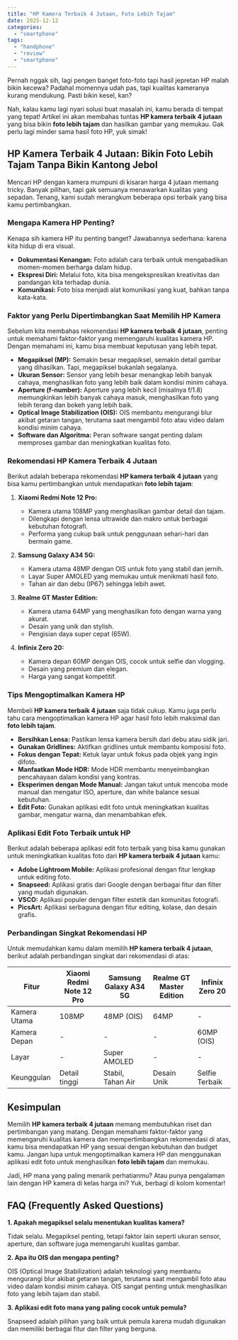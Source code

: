```yaml
---
title: "HP Kamera Terbaik 4 Jutaan, Foto Lebih Tajam"
date: 2025-12-12
categories: 
  - "smartphone"
tags: 
  - "handphone"
  - "review"
  - "smartphone"
---
```


Pernah nggak sih, lagi pengen banget foto-foto tapi hasil jepretan HP malah bikin kecewa? Padahal momennya udah pas, tapi kualitas kameranya kurang mendukung. Pasti bikin kesel, kan?

Nah, kalau kamu lagi nyari solusi buat masalah ini, kamu berada di tempat yang tepat! Artikel ini akan membahas tuntas **HP kamera terbaik 4 jutaan** yang bisa bikin **foto lebih tajam** dan hasilkan gambar yang memukau. Gak perlu lagi minder sama hasil foto HP, yuk simak!

## HP Kamera Terbaik 4 Jutaan: Bikin Foto Lebih Tajam Tanpa Bikin Kantong Jebol

Mencari HP dengan kamera mumpuni di kisaran harga 4 jutaan memang tricky. Banyak pilihan, tapi gak semuanya menawarkan kualitas yang sepadan. Tenang, kami sudah merangkum beberapa opsi terbaik yang bisa kamu pertimbangkan.

### Mengapa Kamera HP Penting?

Kenapa sih kamera HP itu penting banget? Jawabannya sederhana: karena kita hidup di era visual.

- **Dokumentasi Kenangan:** Foto adalah cara terbaik untuk mengabadikan momen-momen berharga dalam hidup.
- **Ekspresi Diri:** Melalui foto, kita bisa mengekspresikan kreativitas dan pandangan kita terhadap dunia.
- **Komunikasi:** Foto bisa menjadi alat komunikasi yang kuat, bahkan tanpa kata-kata.

### Faktor yang Perlu Dipertimbangkan Saat Memilih HP Kamera

Sebelum kita membahas rekomendasi **HP kamera terbaik 4 jutaan**, penting untuk memahami faktor-faktor yang memengaruhi kualitas kamera HP. Dengan memahami ini, kamu bisa membuat keputusan yang lebih tepat.

- **Megapiksel (MP):** Semakin besar megapiksel, semakin detail gambar yang dihasilkan. Tapi, megapiksel bukanlah segalanya.
- **Ukuran Sensor:** Sensor yang lebih besar menangkap lebih banyak cahaya, menghasilkan foto yang lebih baik dalam kondisi minim cahaya.
- **Aperture (f-number):** Aperture yang lebih kecil (misalnya f/1.8) memungkinkan lebih banyak cahaya masuk, menghasilkan foto yang lebih terang dan bokeh yang lebih baik.
- **Optical Image Stabilization (OIS):** OIS membantu mengurangi blur akibat getaran tangan, terutama saat mengambil foto atau video dalam kondisi minim cahaya.
- **Software dan Algoritma:** Peran software sangat penting dalam memproses gambar dan meningkatkan kualitas foto.

### Rekomendasi HP Kamera Terbaik 4 Jutaan

Berikut adalah beberapa rekomendasi **HP kamera terbaik 4 jutaan** yang bisa kamu pertimbangkan untuk mendapatkan **foto lebih tajam**:

1. **Xiaomi Redmi Note 12 Pro:**
    
    - Kamera utama 108MP yang menghasilkan gambar detail dan tajam.
    - Dilengkapi dengan lensa ultrawide dan makro untuk berbagai kebutuhan fotografi.
    - Performa yang cukup baik untuk penggunaan sehari-hari dan bermain game.
2. **Samsung Galaxy A34 5G:**
    
    - Kamera utama 48MP dengan OIS untuk foto yang stabil dan jernih.
    - Layar Super AMOLED yang memukau untuk menikmati hasil foto.
    - Tahan air dan debu (IP67) sehingga lebih awet.
3. **Realme GT Master Edition:**
    
    - Kamera utama 64MP yang menghasilkan foto dengan warna yang akurat.
    - Desain yang unik dan stylish.
    - Pengisian daya super cepat (65W).
4. **Infinix Zero 20:**
    
    - Kamera depan 60MP dengan OIS, cocok untuk selfie dan vlogging.
    - Desain yang premium dan elegan.
    - Harga yang sangat kompetitif.

### Tips Mengoptimalkan Kamera HP

Membeli **HP kamera terbaik 4 jutaan** saja tidak cukup. Kamu juga perlu tahu cara mengoptimalkan kamera HP agar hasil foto lebih maksimal dan **foto lebih tajam**.

- **Bersihkan Lensa:** Pastikan lensa kamera bersih dari debu atau sidik jari.
- **Gunakan Gridlines:** Aktifkan gridlines untuk membantu komposisi foto.
- **Fokus dengan Tepat:** Ketuk layar untuk fokus pada objek yang ingin difoto.
- **Manfaatkan Mode HDR:** Mode HDR membantu menyeimbangkan pencahayaan dalam kondisi yang kontras.
- **Eksperimen dengan Mode Manual:** Jangan takut untuk mencoba mode manual dan mengatur ISO, aperture, dan white balance sesuai kebutuhan.
- **Edit Foto:** Gunakan aplikasi edit foto untuk meningkatkan kualitas gambar, mengatur warna, dan menambahkan efek.

### Aplikasi Edit Foto Terbaik untuk HP

Berikut adalah beberapa aplikasi edit foto terbaik yang bisa kamu gunakan untuk meningkatkan kualitas foto dari **HP kamera terbaik 4 jutaan** kamu:

- **Adobe Lightroom Mobile:** Aplikasi profesional dengan fitur lengkap untuk editing foto.
- **Snapseed:** Aplikasi gratis dari Google dengan berbagai fitur dan filter yang mudah digunakan.
- **VSCO:** Aplikasi populer dengan filter estetik dan komunitas fotografi.
- **PicsArt:** Aplikasi serbaguna dengan fitur editing, kolase, dan desain grafis.

### Perbandingan Singkat Rekomendasi HP

Untuk memudahkan kamu dalam memilih **HP kamera terbaik 4 jutaan**, berikut adalah perbandingan singkat dari rekomendasi di atas:

| Fitur | Xiaomi Redmi Note 12 Pro | Samsung Galaxy A34 5G | Realme GT Master Edition | Infinix Zero 20 |
| --- | --- | --- | --- | --- |
| Kamera Utama | 108MP | 48MP (OIS) | 64MP | \- |
| Kamera Depan | \- | \- | \- | 60MP (OIS) |
| Layar | \- | Super AMOLED | \- | \- |
| Keunggulan | Detail tinggi | Stabil, Tahan Air | Desain Unik | Selfie Terbaik |

## Kesimpulan

Memilih **HP kamera terbaik 4 jutaan** memang membutuhkan riset dan pertimbangan yang matang. Dengan memahami faktor-faktor yang memengaruhi kualitas kamera dan mempertimbangkan rekomendasi di atas, kamu bisa mendapatkan HP yang sesuai dengan kebutuhan dan budget kamu. Jangan lupa untuk mengoptimalkan kamera HP dan menggunakan aplikasi edit foto untuk menghasilkan **foto lebih tajam** dan memukau.

Jadi, HP mana yang paling menarik perhatianmu? Atau punya pengalaman lain dengan HP kamera di kelas harga ini? Yuk, berbagi di kolom komentar!

## FAQ (Frequently Asked Questions)

**1\. Apakah megapiksel selalu menentukan kualitas kamera?**

Tidak selalu. Megapiksel penting, tetapi faktor lain seperti ukuran sensor, aperture, dan software juga memengaruhi kualitas gambar.

**2\. Apa itu OIS dan mengapa penting?**

OIS (Optical Image Stabilization) adalah teknologi yang membantu mengurangi blur akibat getaran tangan, terutama saat mengambil foto atau video dalam kondisi minim cahaya. OIS sangat penting untuk menghasilkan foto yang lebih tajam dan stabil.

**3\. Aplikasi edit foto mana yang paling cocok untuk pemula?**

Snapseed adalah pilihan yang baik untuk pemula karena mudah digunakan dan memiliki berbagai fitur dan filter yang berguna.
